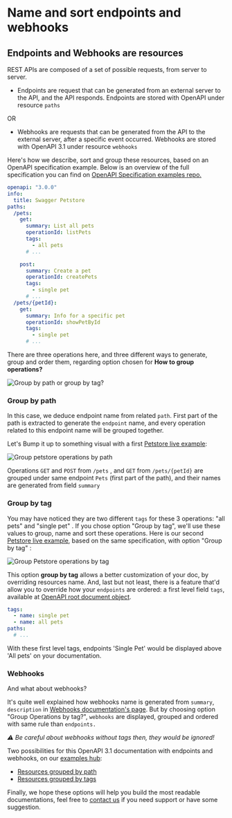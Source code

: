 # Name and sort endpoints and webhooks
## Endpoints and Webhooks are resources

REST APIs are composed of a set of possible requests, from server to server.

- Endpoints are request that can be generated from an external server to the API, and the API responds. Endpoints are stored with OpenAPI under resource `paths`

OR

- Webhooks are requests that can be generated from the API to the external server, after a specific event occurred. Webhooks are stored with OpenAPI 3.1 under resource `webhooks`

Here's how we describe, sort and group these resources, based on an OpenAPI specification example. Below is an overview of the full specification you can find on [OpenAPI Specification examples repo.](https://github.com/OAI/OpenAPI-Specification/blob/master/examples/v3.0/petstore.yaml)

```yaml
openapi: "3.0.0"
info:
  title: Swagger Petstore
paths:
  /pets:
    get:
      summary: List all pets
      operationId: listPets
      tags:
        - all pets
      # ...

    post:
      summary: Create a pet
      operationId: createPets
      tags:
        - single pet
      # ...
  /pets/{petId}:
    get:
      summary: Info for a specific pet
      operationId: showPetById
      tags:
        - single pet
      # ...

```

There are three operations here, and three different ways to generate, group and order them, regarding option chosen for **How to group operations?**

![Group by path or group by tag?](/files/-MU8HgDhZXrUBOih-Aa4.png)

### Group by path

In this case, we deduce endpoint name from related `path`. First part of the path is extracted to generate the `endpoint` name, and every operation related to this endpoint name will be grouped together.


Let's Bump it up to something visual with a first [Petstore live example](https://bump.sh/hub/examples/doc/petstore):

![Group petstore operations by path](/files/-MUJe7kuSWbH7xA9Cwhy.png)

Operations `GET`  and `POST` from `/pets` , and `GET` from `/pets/{petId}` are grouped under same endpoint `Pets` (first part of the path), and their names are generated from field `summary`

### Group by tag

You may have noticed they are two different `tags` for these 3 operations: "all pets" and "single pet" . If you chose option "Group by tag", we'll use these values to group, name and sort these operations. Here is our second [Petstore live example](https://bump.sh/hub/examples/doc/petstore-grouped-by-tags), based on the same specification, with option "Group by tag" :

![Group Petstore operations by tag](/files/-MUJj6SDDPshQJ1uqwYp.png)

This option **group by tag** allows a better customization of your doc, by overriding resources name. And, last but not least, there is a feature that'd allow you to override how your `endpoints` are ordered: a first level field `tags`, available at  [OpenAPI root document object](https://github.com/OAI/OpenAPI-Specification/blob/master/versions/3.0.3.md#openapi-object).

```yaml
tags:
  - name: single pet
  - name: all pets
paths:
  # ...
```

With these first level tags, endpoints 'Single Pet' would be displayed above 'All pets' on your documentation.

### Webhooks

And what about webhooks?

It's quite well explained how webhooks name is generated from `summary`, `description`  in [Webhooks documentation's page](/specifications-support/openapi-support/webhooks.md). But by choosing option "Group Operations by tag?", `webhooks` are displayed, grouped and ordered with same rule than `endpoints.`

_⚠️ Be careful about webhooks without tags then, they would be ignored!_

Two possibilities for this OpenAPI 3.1 documentation with endpoints and webhooks, on our [examples hub](https://bump.sh/hub/examples):

- [Resources grouped by path](https://bump.sh/hub/examples/doc/webhooks-extended)
- [Resources grouped by tags](https://bump.sh/hub/examples/doc/webhooks-extended-grouped-by-tags)

Finally, we hope these options will help you build the most readable documentations, feel free to [contact us](mailto:hello@bump.sh) if you need support or have some suggestion.

